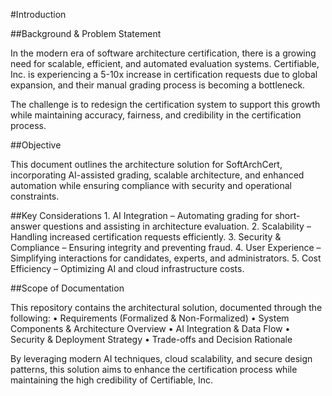 #Introduction

##Background & Problem Statement

In the modern era of software architecture certification, there is a growing need for scalable, efficient, and automated evaluation systems. Certifiable, Inc. is experiencing a 5-10x increase in certification requests due to global expansion, and their manual grading process is becoming a bottleneck.

The challenge is to redesign the certification system to support this growth while maintaining accuracy, fairness, and credibility in the certification process.

##Objective

This document outlines the architecture solution for SoftArchCert, incorporating AI-assisted grading, scalable architecture, and enhanced automation while ensuring compliance with security and operational constraints.

##Key Considerations
	1.	AI Integration – Automating grading for short-answer questions and assisting in architecture evaluation.
	2.	Scalability – Handling increased certification requests efficiently.
	3.	Security & Compliance – Ensuring integrity and preventing fraud.
	4.	User Experience – Simplifying interactions for candidates, experts, and administrators.
	5.	Cost Efficiency – Optimizing AI and cloud infrastructure costs.

##Scope of Documentation

This repository contains the architectural solution, documented through the following:
	•	Requirements (Formalized & Non-Formalized)
	•	System Components & Architecture Overview
	•	AI Integration & Data Flow
	•	Security & Deployment Strategy
	•	Trade-offs and Decision Rationale

By leveraging modern AI techniques, cloud scalability, and secure design patterns, this solution aims to enhance the certification process while maintaining the high credibility of Certifiable, Inc.